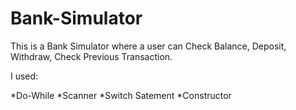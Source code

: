 # Bank-Simulator

This is a Bank Simulator where a user can Check Balance, Deposit, Withdraw, Check Previous Transaction.

I used:

*Do-While
*Scanner
*Switch Satement
*Constructor
